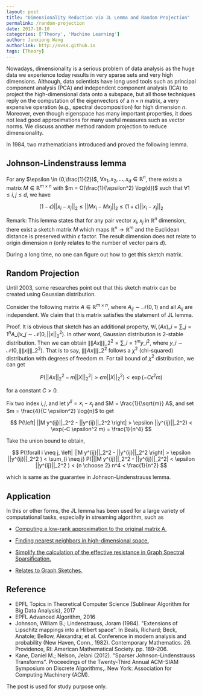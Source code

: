 ```yaml
---
layout: post
title: "Dimensionality Reduction via JL Lemma and Random Projection"
permalink: /random-projection
date: 2017-10-10
categories: ['Theory', 'Machine Learning']
author: Junxiong Wang
authorlink: http://ovss.github.io
tags: [Theory]
---
```



Nowadays, dimensionality is a serious problem of data analysis as the huge data we experience today results in very sparse sets and very high dimensions. Although, data scientists have long used tools such as principal component analysis (PCA) and independent component analysis (ICA) to project the high-dimensional data onto a subspace, but all those techniques reply on the computation of the eigenvectors of a $n \times n$ matrix, a very expensive operation (e.g., spectral decomposition) for high dimension $n$. Moreover, even though eigenspace has many important properties, it does not lead good approximations for many useful measures such as vector norms. We discuss another method random projection to reduce dimensionality.

In 1984, two mathematicians introduced and proved the following lemma.

## Johnson-Lindenstrauss lemma
For any $\epsilon \in (0,\frac{1}{2})$, $\forall x_1, x_2, \dots, x_d \in \mathbb{R}^{n}$, there exists a matrix $M \in \mathbb{R}^{m \times n}$ with $m = O(\frac{1}{\epsilon^2} \log{d})$ such that $\forall 1 \leq i,j \leq d$, we have

$$
(1-\epsilon)||x_i - x_j||_2 \leq ||Mx_i - Mx_j||_2 \leq (1+\epsilon)||x_i - x_j||_2 
$$
 
Remark: This lemma states that for any pair vector $x_i, x_j$ in $\mathbb{R}^n$ dimension, there exist a sketch matrix $M$ which maps $\mathbb{R}^n \rightarrow \mathbb{R}^m$ and the Euclidean distance is preserved within $\epsilon$ factor. The result dimension does not relate to origin dimension $n$ (only relates to the number of vector pairs $d$).

During a long time, no one can figure out how to get this sketch matrix.

## Random Projection
Until 2003, some researches point out that this sketch matrix can be created using Gaussian distribution.

Consider the following matrix $A \in \mathbb{R}^{m \times n}$, where $A_{ij} \sim \mathcal{N}(0,1)$ and all $A_{ij}$ are independent. We claim that this matrix satisfies the statement of JL lemma.

Proof. It is obvious that sketch has an additional property, 
$\forall i, (Ax)\_i = \sum\_{j=1}^{n} A\_{ij} x\_j \sim \mathcal{N}(0, ||x||_2^2)$. In other word, Gaussian distribution is 2-stable distribution. Then we can obtain $\|\|Ax\|\|\_2^2 = \sum\_{i=1}^{m} y\_i^2$, where $y\_i \sim \mathcal{N}(0, \|\|x\|\|\_2^2)$. That is to say, $\|\|Ax\|\|\_2^2$ follows a $\chi^2$ (chi-squared) distribution with degrees of freedom $m$. For tail bound of $\chi^2$ distribution, we can get

$$
P(||Ax||_2^2 - m||X||_2^2| > \epsilon m||X||_2^2) < \exp(-C \epsilon^2 m)
$$

for a constant $C > 0$.

Fix two index $i, j$, and let $y^{ij} = x_i - x_j$ and $M = \frac{1}{\sqrt{m}} A$, and set $m = \frac{4}{C \epsilon^2} \log{n}$ to get

$$
P(\left| ||M y^{ij}||_2^2 - ||y^{ij}||_2^2 \right| > \epsilon ||y^{ij}||_2^2) < \exp(-C \epsilon^2 m) = \frac{1}{n^4}
$$

Take the union bound to obtain, 

$$
P(\forall i \neq j, \left| ||M y^{ij}||_2^2 - ||y^{ij}||_2^2 \right| > \epsilon ||y^{ij}||_2^2 ) < \sum_{i \neq j} P(|||M y^{ij}||_2^2 - ||y^{ij}||_2^2| < \epsilon ||y^{ij}||_2^2 ) < {n \choose 2} n^4 < \frac{1}{n^2}
$$

which is same as the guarantee in Johnson-Lindenstrauss lemma.

## Application
In this or other forms, the JL lemma has been used for a large variety of computational tasks, especially in streaming algorithm, such as

* [Computing a low-rank approximation to the original matrix A.](https://www.stat.berkeley.edu/~mmahoney/f13-stat260-cs294/Lectures/lecture19.pdf)

* [Finding nearest neighbors in high-dimensional space.](http://web.stanford.edu/class/cs369g/files/lectures/lec16.pdf)

* [Simplify the calculation of the effective resistance in Graph Spectral Sparsification.](https://simons.berkeley.edu/sites/default/files/docs/1768/slidessrivastava1.pdf)

* [Relates to Graph Sketches.](https://people.cs.umass.edu/~mcgregor/papers/12-pods1.pdf)

## Reference
- EPFL Topics in Theoretical Computer Science (Sublinear Algorithm for Big Data Analysis), 2017
- EPFL Advanced Algorithm, 2016
- Johnson, William B.; Lindenstrauss, Joram (1984). "Extensions of Lipschitz mappings into a Hilbert space". In Beals, Richard; Beck, Anatole; Bellow, Alexandra; et al. Conference in modern analysis and probability (New Haven, Conn., 1982). Contemporary Mathematics. 26. Providence, RI: American Mathematical Society. pp. 189–206.
- Kane, Daniel M.; Nelson, Jelani (2012). "Sparser Johnson-Lindenstrauss Transforms". Proceedings of the Twenty-Third Annual ACM-SIAM Symposium on Discrete Algorithms,. New York: Association for Computing Machinery (ACM).


The post is used for study purpose only.

